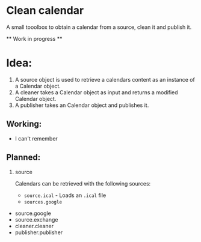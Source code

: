 # Clean calendar #
A small tooolbox to obtain a calendar from a source, clean it and publish it. 

** Work in progress **

# Idea:
 1. A source object is used to retrieve a calendars content as an instance of a Calendar object.
 2. A cleaner takes a Calendar object as input and returns a modified Calendar object.
 3. A publisher takes an Calendar object and publishes it. 

## Working: 

 * I can't remember

## Planned:

 1. source

	Calendars can be retrieved with the following sources:
	* `source.ical` - Loads an `.ical` file
	* `sources.google`
	
 * source.google
 * source.exchange
 * cleaner.cleaner
 * publisher.publisher
